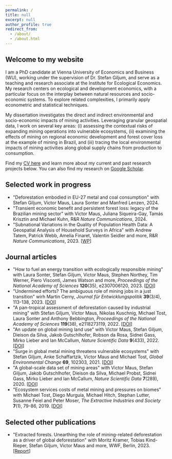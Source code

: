 ```yaml
---
permalink: /
title: null
excerpt: null
author_profile: true
redirect_from: 
  - /about/
  - /about.html
---
```



## Welcome to my website

I am a PhD candidate at Vienna University of Economics and Business (WU), working under the supervision of Dr. Stefan Giljum, and serve as a teaching and research associate at the Institute for Ecological Economics. My research centers on ecological and development economics, with a particular focus on the interplay between natural resources and socio-economic systems. To explore related complexities, I primarily apply econometric and statistical techniques.

My dissertation investigates the direct and indirect environmental and socio-economic impacts of mining activities. Leveraging granular geospatial data, I work on several key areas: (i) assessing the contextual risks of expanding mining operations into vulnerable ecosystems, (ii) examining the effects of mining on regional economic development and forest cover loss at the example of mining in Brazil, and (iii) tracing the local environmental impacts of mining activities along global supply chains from production to consumption.

Find my <a href="https://sluckeneder.github.io/files/CV.pdf">CV here</a> and learn more about my current and past research projects below. You can also find my research on <a href="https://scholar.google.at/citations?user=lggrSN4AAAAJ">Google Scholar</a>.

## Selected work in progress 

* "Deforestation embodied in EU-27 metal and coal consumption" with Stefan Giljum, Victor Maus, Laura Sonter and Manfred Lenzen, 2024.
* "Transient economic benefit and persistent forest loss: legacy of the Brazilian mining sector" with Victor Maus, Juliana Siqueira-Gay, Tamás Krisztin and Michael Kuhn, R\&R _Nature Communications_, 2024. 
* "Subnational Variations in the Quality of Population Health Data: A Geospatial Analysis of Household Surveys in Africa" with Andrew Tatem, Patrick Webb, Amelia Finaret, Valentin Seidler and more, R\&R _Nature Communications_, 2023. [[WP](https://papers.ssrn.com/sol3/papers.cfm?abstract_id=4508419)]

## Journal articles

* "How to fuel an energy transition with ecologically responsible mining" with Laura Sonter, Stefan Giljum, Victor Maus, Stephen Northey, Tim Werner, Piero Visconti, James Watson and more, _Proceedings of the National Academy of Sciences_ **120**(35), e2307006120, 2023. [[DOI](https://doi.org/10.1073/pnas.2307006120)]
* "Undermined efforts? The ambiguous role of mining jobs in a just transition" wirh Martin Cerny, _Journal für Entwicklungspolitik_ **39**(3/4), 113-138, 2023. [[DOI](https://doi.org/10.20446/JEP-2414-3197-39-3-113)]
* "A pan-tropical assessment of deforestation caused by industrial mining" with Stefan Giljum, Victor Maus, Nikolas Kuschnig, Michael Tost, Laura Sonter and Anthony Bebbington, _Proceedings of the National Academy of Sciences_ **119**(38), e2118273119, 2022. [[DOI](https://doi.org/10.1073/pnas.2118273119)]
* "An update on global mining land use" with Victor Maus, Stefan Giljum, Dieison da Silva, Jakob Gutschlhofer, Robson da Rosa, Sidnei Gass, Mirko Lieber and Ian McCallum, _Nature Scientific Data_ **9**(433), 2022. [[DOI](https://doi.org/10.1038/s41597-022-01547-4)]
* "Surge in global metal mining threatens vulnerable ecosystems" with Stefan Giljum, Anke Schaffartzik, Victor Maus and Michael Tost, _Global Environmental Change_ **69**, 102303, 2021. [[DOI](https://doi.org/10.1016/j.gloenvcha.2021.102303)]
* "A global-scale data set of mining areas" with Victor Maus, Stefan Giljum, Jakob Gutschlhofer, Dieison da Silva, Michael Probst, Sidnei Gass, Mirko Lieber and Ian McCallum, _Nature Scientific Data_ **7**(289), 2020. [[DOI](https://doi.org/10.1038/s41597-020-00624-w)]
* "Ecosystem services costs of metal mining and pressures on biomes" with Michael Tost, Diego Murguia, Michael Hitch, Stephan Lutter, Susanne Feiel and Peter Moser, _The Extractive Industries and Society_ **7**(1), 79-86, 2019. [[DOI](https://doi.org/10.1016/j.exis.2019.11.013)]

##  Selected other publications

* "Extracted forests. Unearthing the role of mining-related deforestation as a driver of global deforestation" with Moritz Kramer, Tobias Kind-Rieper, Stefan Giljum, Victor Maus and more, WWF, Berlin, 2023. [[Report](https://www.wwf.de/fileadmin/fm-wwf/Publikationen-PDF/Wald/WWF-Studie-Extracted-Forests.pdf)]
